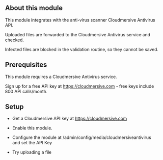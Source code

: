 About this module
-----------------

This module integrates with the anti-virus scanner Cloudmersive Antivirus API.

Uploaded files are forwarded to the Cloudmersive Antivirus service and checked. 

Infected files
are blocked in the validation routine, so they cannot be saved.


Prerequisites
-------------

This module requires a Cloudmersive Antivirus service.

Sign up for a free API key at https://cloudmersive.com - free keys include 800 API calls/month.


Setup
-----

- Get a Cloudmersive API key at https://cloudmersive.com

- Enable this module.

- Configure the module at /admin/config/media/cloudmersiveantivirus and set the API Key

- Try uploading a file

